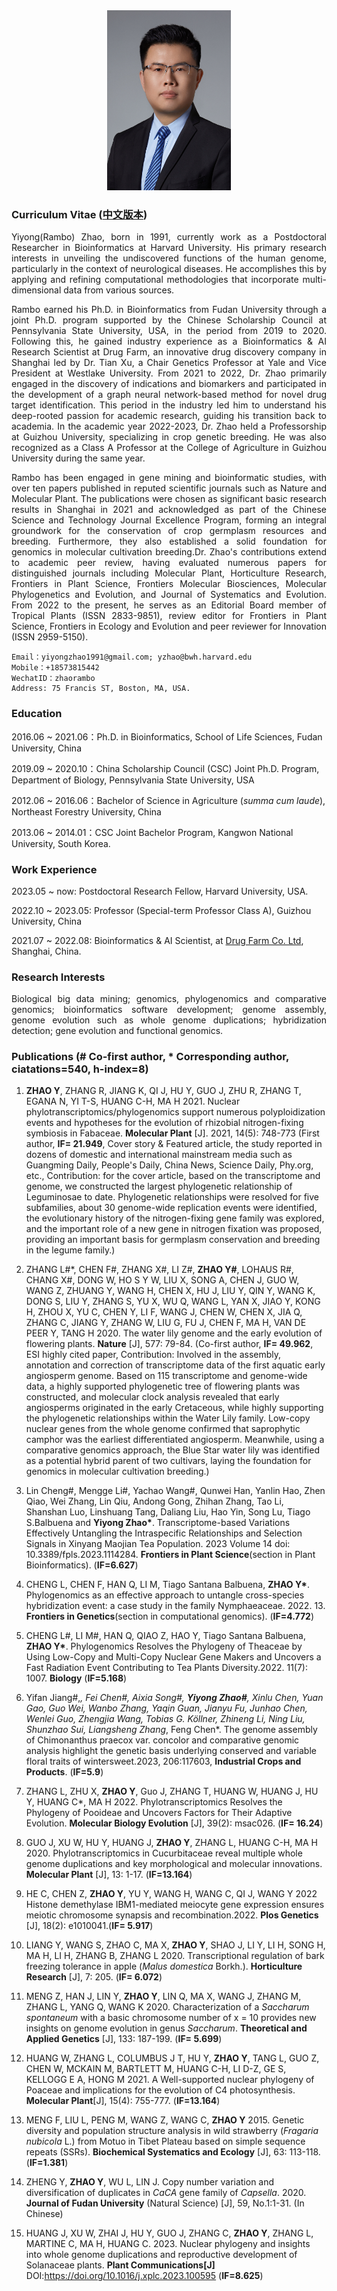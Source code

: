 <div align="center">
<img src="Photos/YiyongZhao.jpg" width = "198" height = "288"> 
</div> 

### Curriculum Vitae ([中文版本](./Chinese.md))
<p align = "justify">Yiyong(Rambo) Zhao, born in 1991, currently work as a Postdoctoral Researcher in Bioinformatics at Harvard University. His primary research interests in unveiling the undiscovered functions of the human genome, particularly in the context of neurological diseases. He accomplishes this by applying and refining computational methodologies that incorporate multi-dimensional data from various sources.</p>

<p align = "justify">Rambo earned his Ph.D. in Bioinformatics from Fudan University through a joint Ph.D. program supported by the Chinese Scholarship Council at Pennsylvania State University, USA, in the period from 2019 to 2020. Following this, he gained industry experience as a Bioinformatics & AI Research Scientist at Drug Farm, an innovative drug discovery company in Shanghai led by Dr. Tian Xu, a Chair Genetics Professor at Yale and Vice President at Westlake University. From 2021 to 2022, Dr. Zhao primarily engaged in the discovery of indications and biomarkers and participated in the development of a graph neural network-based method for novel drug target identification. This period in the industry led him to understand his deep-rooted passion for academic research, guiding his transition back to academia. In the academic year 2022-2023, Dr. Zhao held a Professorship at Guizhou University, specializing in crop genetic breeding. He was also recognized as a Class A Professor at the College of Agriculture in Guizhou University during the same year.</p>


<p align = "justify">Rambo has been engaged in gene mining and bioinformatic studies, with over ten papers published in reputed scientific journals such as Nature and Molecular Plant. The publications were chosen as significant basic research results in Shanghai in 2021 and acknowledged as part of the Chinese Science and Technology Journal Excellence Program, forming an integral groundwork for the conservation of crop germplasm resources and breeding. Furthermore, they also established a solid foundation for genomics in molecular cultivation breeding.Dr. Zhao's contributions extend to academic peer review, having evaluated numerous papers for distinguished journals including Molecular Plant, Horticulture Research, Frontiers in Plant Science, Frontiers Molecular Biosciences, Molecular Phylogenetics and Evolution, and Journal of Systematics and Evolution. From 2022 to the present, he serves as an Editorial Board member of Tropical Plants (ISSN 2833-9851), review editor for Frontiers in Plant Science, Frontiers in Ecology and Evolution and peer reviewer for Innovation (ISSN 2959-5150).</p>



    Email：yiyongzhao1991@gmail.com; yzhao@bwh.harvard.edu
    Mobile：+18573815442 
    WechatID：zhaorambo
    Address: 75 Francis ST, Boston, MA, USA.

### Education

2016.06 ~ 2021.06：Ph.D. in Bioinformatics, School of Life Sciences, Fudan University, China

2019.09 ~ 2020.10：China Scholarship Council (CSC) Joint Ph.D. Program, Department of Biology, Pennsylvania State University, USA

2012.06 ~ 2016.06：Bachelor of Science in Agriculture (*summa cum laude*), Northeast Forestry University, China

2013.06 ~ 2014.01：CSC Joint Bachelor Program, Kangwon National University, South Korea.



### Work Experience

2023.05 ~ now: Postdoctoral Research Fellow, Harvard University, USA.

2022.10 ~ 2023.05: Professor (Special-term Professor Class A), Guizhou University, China

2021.07 ~ 2022.08: Bioinformatics & AI Scientist, at [Drug Farm Co. Ltd](https://drug-farm.com), Shanghai, China.


### Research Interests
<p align = "justify">
Biological big data mining; genomics, phylogenomics and comparative genomics; bioinformatics software development; genome assembly, genome evolution such as whole genome duplications; hybridization detection; gene evolution and functional genomics.
</p>


### Publications (# Co-first author, * Corresponding author, ciatations=540, h-index=8)

1. __ZHAO Y__, ZHANG R, JIANG K, QI J, HU Y, GUO J, ZHU R, ZHANG T, EGANA N, YI T-S, HUANG C-H, MA H 2021. Nuclear phylotranscriptomics/phylogenomics support numerous polyploidization events and hypotheses for the evolution of rhizobial nitrogen-fixing symbiosis in Fabaceae. **Molecular Plant** [J]. 2021, 14(5): 748-773 (First author, **IF= 21.949**, Cover story & Featured article, the study reported in dozens of domestic and international mainstream media such as Guangming Daily, People's Daily, China News, Science Daily, Phy.org, etc., Contribution: for the cover article, based on the transcriptome and genome, we constructed the largest phylogenetic relationship of Leguminosae to date. Phylogenetic relationships were resolved for five subfamilies, about 30 genome-wide replication events were identified, the evolutionary history of the nitrogen-fixing gene family was explored, and the important role of a new gene in nitrogen fixation was proposed, providing an important basis for germplasm conservation and breeding in the legume family.)

2. ZHANG L#\*, CHEN F#, ZHANG X#, LI Z#, **ZHAO Y#**, LOHAUS R#, CHANG X#, DONG W, HO S Y W, LIU X, SONG A, CHEN J, GUO W, WANG Z, ZHUANG Y, WANG H, CHEN X, HU J, LIU Y, QIN Y, WANG K, DONG S, LIU Y, ZHANG S, YU X, WU Q, WANG L, YAN X, JIAO Y, KONG H, ZHOU X, YU C, CHEN Y, LI F, WANG J, CHEN W, CHEN X, JIA Q, ZHANG C, JIANG Y, ZHANG W, LIU G, FU J, CHEN F, MA H, VAN DE PEER Y, TANG H 2020. The water lily genome and the early evolution of flowering plants. **Nature** [J], 577: 79-84. (Co-first author, **IF= 49.962**, ESI highly cited paper, Contribution: Involved in the assembly, annotation and correction of transcriptome data of the first aquatic early angiosperm genome. Based on 115 transcriptome and genome-wide data, a highly supported phylogenetic tree of flowering plants was constructed, and molecular clock analysis revealed that early angiosperms originated in the early Cretaceous, while highly supporting the phylogenetic relationships within the Water Lily family. Low-copy nuclear genes from the whole genome confirmed that saprophytic camphor was the earliest differentiated angiosperm. Meanwhile, using a comparative genomics approach, the Blue Star water lily was identified as a potential hybrid parent of two cultivars, laying the foundation for genomics in molecular cultivation breeding.)

3. Lin Cheng#, Mengge Li#, Yachao Wang#, Qunwei Han, Yanlin Hao, Zhen Qiao, Wei Zhang, Lin Qiu, Andong Gong, Zhihan Zhang, Tao Li, Shanshan Luo, Linshuang Tang, Daliang Liu, Hao Yin, Song Lu, Tiago S.Balbuena and __Yiyong Zhao\*__. Transcriptome-based Variations Effectively Untangling the Intraspecific Relationships and Selection Signals in Xinyang Maojian Tea Population. 2023 Volume 14 doi: 10.3389/fpls.2023.1114284. **Frontiers in Plant Science**(section in Plant Bioinformatics). (**IF=6.627**)

4. CHENG L, CHEN F, HAN Q, LI M, Tiago Santana Balbuena, __ZHAO Y\*__. Phylogenomics as an effective approach to untangle cross-species hybridization event: a case study in the family Nymphaeaceae. 2022. 13. **Frontiers in Genetics**(section in computational genomics). (**IF=4.772**)

5. CHENG L#, LI M#, HAN Q, QIAO Z, HAO Y, Tiago Santana Balbuena, __ZHAO Y\*__. Phylogenomics Resolves the Phylogeny of Theaceae by Using Low-Copy and Multi-Copy Nuclear Gene Makers and Uncovers a Fast Radiation Event Contributing to Tea Plants Diversity.2022. 11(7): 1007. **Biology** (**IF=5.168**)

6. Yifan Jiang#,*, Fei Chen#, Aixia Song#, __Yiyong Zhao#__, Xinlu Chen, Yuan Gao, Guo Wei, Wanbo Zhang, Yaqin Guan, Jianyu Fu, Junhao Chen, Wenlei Guo, Zhengjia Wang, Tobias G. Köllner, Zhineng Li, Ning Liu, Shunzhao Sui, Liangsheng Zhang*, Feng Chen*. The genome assembly of Chimonanthus praecox var. concolor and comparative genomic analysis highlight the genetic basis underlying conserved and variable floral traits of wintersweet.2023, 206:117603, **Industrial Crops and Products**. (**IF=5.9**)

7. ZHANG L, ZHU X, **ZHAO Y**, Guo J, ZHANG T, HUANG W, HUANG J, HU Y, HUANG C*, MA H 2022. Phylotranscriptomics Resolves the Phylogeny of Pooideae and Uncovers Factors for Their Adaptive Evolution. **Molecular Biology Evolution** [J], 39(2): msac026. (**IF= 16.24**)

8. GUO J, XU W, HU Y, HUANG J, **ZHAO Y**, ZHANG L, HUANG C-H, MA H 2020. Phylotranscriptomics in Cucurbitaceae reveal multiple whole genome duplications and key morphological and molecular innovations. **Molecular Plant** [J], 13: 1-17. (**IF=13.164**)

9. HE C, CHEN Z, **ZHAO Y**, YU Y, WANG H, WANG C, QI J, WANG Y 2022 Histone demethylase IBM1-mediated meiocyte gene expression ensures meiotic chromosome synapsis and recombination.2022. **Plos Genetics** [J], 18(2): e1010041.(**IF= 5.917**)

10. LIANG Y, WANG S, ZHAO C, MA X, **ZHAO Y**, SHAO J, LI Y, LI H, SONG H, MA H, LI H, ZHANG B, ZHANG L 2020. Transcriptional regulation of bark freezing tolerance in apple (*Malus domestica* Borkh.). **Horticulture Research** [J], 7: 205. (**IF= 6.072**)

11. MENG Z, HAN J, LIN Y, **ZHAO Y**, LIN Q, MA X, WANG J, ZHANG M, ZHANG L, YANG Q, WANG K 2020. Characterization of a *Saccharum spontaneum* with a basic chromosome number of x = 10 provides new insights on genome evolution in genus *Saccharum*. **Theoretical and Applied Genetics** [J], 133: 187-199. (**IF= 5.699**)

12. HUANG W, ZHANG L, COLUMBUS J T, HU Y, **ZHAO Y**, TANG L, GUO Z, CHEN W, MCKAIN M, BARTLETT M, HUANG C-H, LI D-Z, GE S, KELLOGG E A, HONG M 2021. A Well-supported nuclear phylogeny of Poaceae and implications for the evolution of C4 photosynthesis. **Molecular Plant**[J], 15(4): 755-777. (**IF=13.164**)

13. MENG F, LIU L, PENG M, WANG Z, WANG C, **ZHAO Y** 2015. Genetic diversity and population structure analysis in wild strawberry (*Fragaria nubicola* L.) from Motuo in Tibet Plateau based on simple sequence repeats (SSRs). **Biochemical Systematics and Ecology** [J], 63: 113-118. (**IF=1.381**)

14. ZHENG Y, **ZHAO Y**, WU L, LIN J. Copy number variation and diversification of duplicates in *CaCA* gene family of *Capsella*. 2020. **Journal of Fudan University** (Natural Science) [J], 59, No.1:1-31. (In Chinese)

15. HUANG J, XU W, ZHAI J, HU Y, GUO J, ZHANG C, **ZHAO Y**, ZHANG L, MARTINE C, MA H, HUANG C. 2023. Nuclear phylogeny and insights into whole genome duplications and reproductive development of Solanaceae plants. **Plant Communications[J]** DOI:https://doi.org/10.1016/j.xplc.2023.100595  (**IF=8.625**)  
